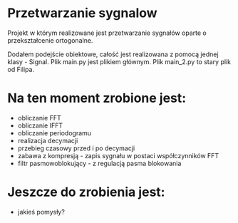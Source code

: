 # Przetwarzanie sygnalow
Projekt w którym realizowane jest przetwarzanie sygnałów oparte o przekształcenie ortogonalne.

Dodałem podejście obiektowe, całość jest realizowana z pomocą jednej klasy - Signal. Plik main.py jest plikiem głównym. Plik main_2.py to stary plik od Filipa.
# Na ten moment zrobione jest:
 - obliczanie FFT
 - obliczanie IFFT
 - obliczanie periodogramu
 - realizacja decymacji
 - przebieg czasowy przed i po decymacji
 - zabawa z kompresją - zapis sygnału w postaci współczynników FFT
 - filtr pasmowoblokujący - z regulacją pasma blokowania

# Jeszcze do zrobienia jest:
 - jakieś pomysły?
 
